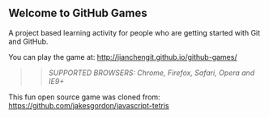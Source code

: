 ## Welcome to GitHub Games

A project based learning activity for people who are getting started with Git and GitHub.

You can play the game at: http://jianchengit.github.io/github-games/

>> _*SUPPORTED BROWSERS*: Chrome, Firefox, Safari, Opera and IE9+_

This fun open source game was cloned from: https://github.com/jakesgordon/javascript-tetris
